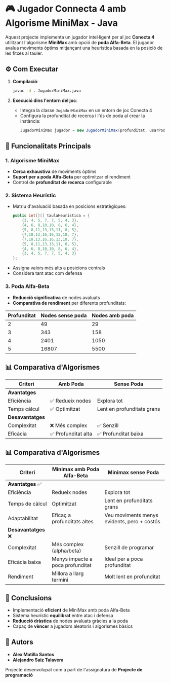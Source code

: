 # 🎮 Jugador Connecta 4 amb Algorisme MiniMax - Java

Aquest projecte implementa un jugador intel·ligent per al joc **Conecta 4** utilitzant l'algorisme **MiniMax** amb opció de **poda Alfa-Beta**. El jugador avalua moviments òptims mitjançant una heurística basada en la posició de les fitxes al tauler.

## ⚙️ Com Executar

1. **Compilació**:
   ```bash
   javac -d . JugadorMiniMax.java
   ```

2. **Execució dins l'entorn del joc**:
   - Integra la classe `JugadorMiniMax` en un entorn de joc Conecta 4
   - Configura la profunditat de recerca i l'ús de poda al crear la instància:
     ```java
     JugadorMiniMax jugador = new JugadorMiniMax(profunditat, usarPoda);
     ```

## 🧠 Funcionalitats Principals

### 1. Algorisme MiniMax
- **Cerca exhaustiva** de moviments òptims
- **Suport per a poda Alfa-Beta** per optimitzar el rendiment
- Control de **profunditat de recerca** configurable

### 2. Sistema Heurístic
- Matriu d'avaluació basada en posicions estratègiques:
  ```java
  public int[][] taulaHeuristica = {
      {3, 4, 5, 7, 7, 5, 4, 3},
      {4, 6, 8,10,10, 8, 6, 4},
      {5, 8,11,13,13,11, 8, 5},
      {7,10,13,16,16,13,10, 7},
      {7,10,13,16,16,13,10, 7},
      {5, 8,11,13,13,11, 8, 5},
      {4, 6, 8,10,10, 8, 6, 4},
      {3, 4, 5, 7, 7, 5, 4, 3}
  };
  ```
- Assigna valors més alts a posicions centrals
- Considera tant atac com defensa

### 3. Poda Alfa-Beta
- **Reducció significativa** de nodes avaluats
- **Comparativa de rendiment** per diferents profunditats:

| Profunditat | Nodes sense poda | Nodes amb poda |
|-------------|------------------|----------------|
| 2           | 49              | 29             |
| 3           | 343             | 158            |
| 4           | 2401            | 1050           |
| 5           | 16807           | 5500           |

## 📊 Comparativa d'Algorismes

| Criteri          | Amb Poda          | Sense Poda        |
|------------------|-------------------|-------------------|
| **Avantatges**   |                   |                   |
| Eficiència       | ✅ Redueix nodes  | Explora tot       |
| Temps càlcul     | ✅ Optimitzat     | Lent en profunditats grans |
| **Desavantatges**|                   |                   |
| Complexitat      | ❌ Més complex    | ✅ Senzill        |
| Eficàcia         | ✅ Profunditat alta| ✅ Profunditat baixa |

## 📊 Comparativa d'Algorismes

| Criteri              | Minimax amb Poda Alfa-Beta       | Minimax sense Poda                          |
|----------------------|----------------------------------|---------------------------------------------|
| **Avantatges** ✅    |                                  |                                             |
| Eficiència           | Redueix nodes                    | Explora tot                                 |
| Temps de càlcul      | Optimitzat                       | Lent en profunditats grans                  |
| Adaptabilitat        | Eficaç a profunditats altes      | Veu moviments menys evidents, pero + costós |
| **Desavantatges** ❌ |                                  |                                             |
| Complexitat          | Més complex (alpha/beta)         | Senzill de programar                        |
| Eficàcia baixa       | Menys impacte a poca profunditat | Ideal per a poca profunditat                |
| Rendiment            | Millora a llarg termini          | Molt lent en profunditat                    |


## 📌 Conclusions

- Implementació **eficient** de MiniMax amb poda Alfa-Beta
- Sistema heurístic **equilibrat** entre atac i defensa
- **Reducció dràstica** de nodes avaluats gràcies a la poda
- Capaç de **vèncer** a jugadors aleatoris i algorismes bàsics

## 👥 Autors

- **Alex Matilla Santos**
- **Alejandro Saiz Talavera**

Projecte desenvolupat com a part de l'assignatura de **Projecte de programació**





